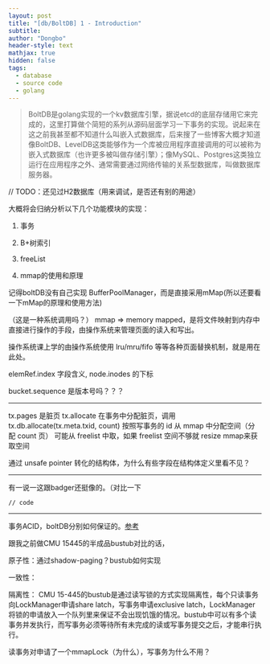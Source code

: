 ```yaml
---
layout: post
title: "[db/BoltDB] 1 - Introduction"
subtitle: 
author: "Dongbo"
header-style: text
mathjax: true
hidden: false
tags:
  - database
  - source code
  - golang
---
```


> BoltDB是golang实现的一个kv数据库引擎，据说etcd的底层存储用它来完成的，这里打算做个简短的系列从源码层面学习一下事务的实现。说起来在这之前我甚至都不知道什么叫嵌入式数据库，后来搜了一些博客大概才知道像BoltDB、LevelDB这类能够作为一个库被应用程序直接调用的可以被称为嵌入式数据库（也许更多被叫做存储引擎）；像MySQL、Postgres这类独立运行在应用程序之外、通常需要通过网络传输的关系型数据库，叫做数据库服务器。

// TODO：还见过H2数据库（用来调试，是否还有别的用途）

大概将会归纳分析以下几个功能模块的实现：

1. 事务

2. B+树索引

3. freeList

4. mmap的使用和原理

记得boltDB没有自己实现 BufferPoolManager，而是直接采用mMap(所以还要看一下mMap的原理和使用方法)

（这是一种系统调用吗？）
mmap => memory mapped，是将文件映射到内存中直接进行操作的手段，由操作系统来管理页面的读入和写出。

操作系统课上学的由操作系统使用 lru/mru/fifo 等等各种页面替换机制，就是用在此处。


elemRef.index 字段含义, node.inodes 的下标


bucket.sequence 是版本号吗？？？

-------
tx.pages 是脏页
tx.allocate 在事务中分配脏页，调用 tx.db.allocate(tx.meta.txid, count) 按照写事务的 id 从 mmap 中分配空间（分配 count 页）
可能从 freelist 中取，如果 freelist 空间不够就 resize mmap来获取空间




通过 unsafe pointer 转化的结构体，为什么有些字段在结构体定义里看不见？


------------------


有一说一这跟badger还挺像的。（对比一下


    // code


-------------------


事务ACID，boltDB分别如何保证的。[参考](https://mrcroxx.github.io/posts/code-reading/boltdb-made-simple/4-transaction/)

跟我之前做CMU 15445的半成品bustub对比的话，

原子性：通过shadow-paging？bustub如何实现

一致性：

隔离性：
CMU 15-445的bustub是通过读写锁的方式实现隔离性，每个只读事务向LockManager申请share latch，写事务申请exclusive latch，LockManager将锁的申请放入一个队列里来保证不会出现饥饿的情况。bustub中可以有多个读事务并发执行，而写事务必须等待所有未完成的读或写事务提交之后，才能串行执行。


读事务对申请了一个mmapLock（为什么），写事务为什么不用？



